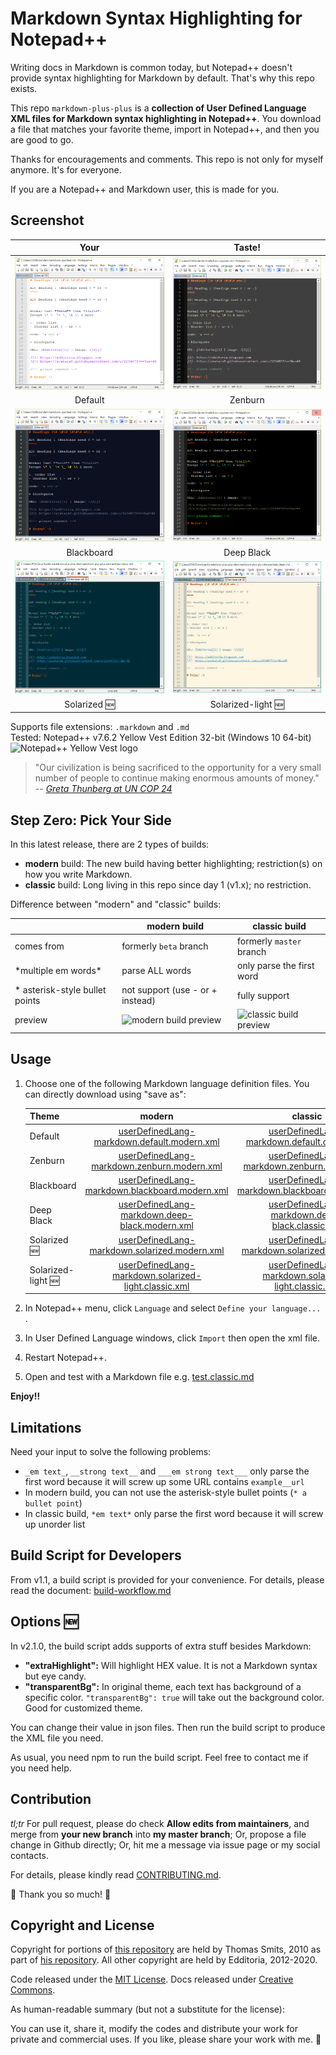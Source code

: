 # Markdown Syntax Highlighting for Notepad++

Writing docs in Markdown is common today, but Notepad++ doesn't provide syntax highlighting for Markdown by default. That's why this repo exists.

This repo `markdown-plus-plus` is a **collection of User Defined Language XML files for Markdown syntax highlighting in Notepad++**. You download a file that matches your favorite theme, import in Notepad++, and then you are good to go.

Thanks for encouragements and comments. This repo is not only for myself anymore. It's for everyone.

If you are a Notepad++ and Markdown user, this is made for you.

## Screenshot

| Your | Taste! |
|:----:|:------:|
| ![Markdown in Default Theme of Notepad++][screen_default] | ![Markdown in Zenburn Theme of Notepad++][screen_zenburn] |
| Default | Zenburn |
| ![Markdown in Blackboard Theme of Notepad++][screen_blackboard] | ![Markdown in Deep Black Theme of Notepad++][screen_deep_black] |
| Blackboard | Deep Black |
| ![Markdown in Solarized Theme of Notepad++][screen_solarized] | ![Markdown in Solarized-light Theme in Notepad++][screen_solarized_light] |
| Solarized :new: | Solarized-light :new: |

Supports file extensions: `.markdown` and `.md`<br>
Tested: Notepad++ v7.6.2 Yellow Vest Edition 32-bit (Windows 10 64-bit)<br>
![Notepad++ Yellow Vest logo](https://notepad-plus-plus.org/assets/images/logo_lwc_def_gillet-jaune_sanstxt.png "Notepad++ Yellow Vest logo")

> "Our civilization is being sacrificed to the opportunity for a very small number of people to continue making enormous amounts of money." -- <cite>[Greta Thunberg at UN COP 24](https://www.youtube.com/watch?v=VFkQSGyeCWg)</cite>

## Step Zero: Pick Your Side

In this latest release, there are 2 types of builds:

- **modern** build: The new build having better highlighting; restriction(s) on how you write Markdown.
- **classic** build: Long living in this repo since day 1 (v1.x); no restriction.

Difference between "modern" and "classic" builds:

|   | modern build | classic build |
|---|---|---|
| comes from | formerly `beta` branch | formerly `master` branch |
| \*multiple em words\* | parse ALL words | only parse the first word |
| \* asterisk-style bullet points | not support (use \- or \+ instead) | fully support |
| preview | ![modern build preview](docs/images/test-modern.png) | ![classic build preview](docs/images/test-modern-md-using-classic-UDL.png) |

## Usage

1. Choose one of the following Markdown language definition files. You can directly download using "save as":

	| Theme | modern | classic |
	|-------|:------:|:-------:|
	| Default | [userDefinedLang-markdown.default.modern.xml][default_modern_xml] | [userDefinedLang-markdown.default.classic.xml][default_classic_xml] |
	| Zenburn | [userDefinedLang-markdown.zenburn.modern.xml][zenburn_modern_xml] | [userDefinedLang-markdown.zenburn.classic.xml][zenburn_classic_xml] |
	| Blackboard | [userDefinedLang-markdown.blackboard.modern.xml][blackboard_modern_xml] | [userDefinedLang-markdown.blackboard.classic.xml][blackboard_classic_xml] |
	| Deep Black | [userDefinedLang-markdown.deep-black.modern.xml][deep_black_modern_xml] | [userDefinedLang-markdown.deep-black.classic.xml][deep_black_classic_xml] |
	| Solarized :new: | [userDefinedLang-markdown.solarized.modern.xml][solarized_modern_xml] | [userDefinedLang-markdown.solarized.classic.xml][solarized_classic_xml] |
	| Solarized-light :new: | [userDefinedLang-markdown.solarized-light.classic.xml][solarized_light_modern_xml] | [userDefinedLang-markdown.solarized-light.classic.xml][solarized_light_classic_xml] |

2. In Notepad++ menu, click `Language` and select `Define your language...` .
3. In User Defined Language windows, click `Import` then open the xml file.
4. Restart Notepad++.
5. Open and test with a Markdown file e.g. [test.classic.md][test_classic_file]

**Enjoy!!**

## Limitations

Need your input to solve the following problems:

- `_em text_`, `__strong text__` and `___em strong text___` only parse the first word because it will screw up some URL contains `example__url`
- In modern build, you can not use the asterisk-style bullet points (`* a bullet point`)
- In classic build, `*em text*` only parse the first word because it will screw up unorder list

## Build Script for Developers

From v1.1, a build script is provided for your convenience. For details, please read the document: [build-workflow.md](docs/build-workflow.md)

## Options :new:

In v2.1.0, the build script adds supports of extra stuff besides Markdown:

- **"extraHighlight":** Will highlight HEX value. It is not a Markdown syntax but eye candy.
- **"transparentBg":** In original theme, each text has background of a specific color. `"transparentBg": true` will take out the background color. Good for customized theme.

You can change their value in json files. Then run the build script to produce the XML file you need.

As usual, you need npm to run the build script. Feel free to contact me if you need help.

## Contribution

*tl;tr* For pull request, please do check **Allow edits from maintainers**, and merge from **your new branch** into **my master branch**; Or, propose a file change in Github directly; Or, hit me a message via issue page or my social contacts.

For details, please kindly read [CONTRIBUTING.md](CONTRIBUTING.md).

:beer: Thank you so much! :pray:

## Copyright and License

Copyright for portions of [this repository][this_repo] are held by Thomas Smits, 2010 as part of [his repository][thomsmits_npp]. All other copyright are held by Edditoria, 2012-2020.

Code released under the [MIT License](LICENSE.txt). Docs released under [Creative Commons](https://creativecommons.org/licenses/by/4.0/).

As human-readable summary (but not a substitute for the license):

You can use it, share it, modify the codes and distribute your work for private and commercial uses. If you like, please share your work with me. :pizza:


[screen_default]: theme-default/markdown-plus-plus-default-screenshot.png "Markdown in Default Theme of Notepad++"
[screen_zenburn]: theme-zenburn/markdown-plus-plus-zenburn-screenshot.png "Markdown in Zenburn Theme of Notepad++"
[screen_blackboard]: theme-blackboard/markdown-plus-plus-blackboard-screenshot.png "Markdown in Blackboard Theme of Notepad++"
[screen_deep_black]: theme-deep-black/markdown-plus-plus-deep-black-screenshot.png "Markdown in Deep Black Theme of Notepad++"
[screen_solarized]: theme-solarized/markdown-plus-plus-solarized-screenshot.png "Markdown in Solarized Theme of Notepad++"
[screen_solarized_light]: theme-solarized-light/markdown-plus-plus-solarized-light-screenshot.png "Markdown in Solarized-light Theme of Notepad++"

[default_modern_xml]: https://raw.githubusercontent.com/Edditoria/markdown-plus-plus/master/theme-default/userDefinedLang-markdown.default.modern.xml
[default_classic_xml]: https://raw.githubusercontent.com/Edditoria/markdown-plus-plus/master/theme-default/userDefinedLang-markdown.default.classic.xml
[zenburn_modern_xml]: https://raw.githubusercontent.com/Edditoria/markdown-plus-plus/master/theme-zenburn/userDefinedLang-markdown.zenburn.modern.xml
[zenburn_classic_xml]: https://raw.githubusercontent.com/Edditoria/markdown-plus-plus/master/theme-zenburn/userDefinedLang-markdown.zenburn.classic.xml
[blackboard_modern_xml]: https://raw.githubusercontent.com/Edditoria/markdown-plus-plus/master/theme-blackboard/userDefinedLang-markdown.blackboard.modern.xml
[blackboard_classic_xml]: https://raw.githubusercontent.com/Edditoria/markdown-plus-plus/master/theme-blackboard/userDefinedLang-markdown.blackboard.classic.xml
[deep_black_modern_xml]: https://raw.githubusercontent.com/Edditoria/markdown-plus-plus/master/theme-deep-black/userDefinedLang-markdown.deep-black.modern.xml
[deep_black_classic_xml]: https://raw.githubusercontent.com/Edditoria/markdown-plus-plus/master/theme-deep-black/userDefinedLang-markdown.deep-black.classic.xml
[solarized_modern_xml]: https://raw.githubusercontent.com/Edditoria/markdown-plus-plus/master/theme-solarized/userDefinedLang-markdown.solarized.modern.xml
[solarized_classic_xml]: https://raw.githubusercontent.com/Edditoria/markdown-plus-plus/master/theme-solarized/userDefinedLang-markdown.solarized.classic.xml
[solarized_light_modern_xml]: https://raw.githubusercontent.com/Edditoria/markdown-plus-plus/master/theme-solarized-light/userDefinedLang-markdown.solarized-light.modern.xml
[solarized_light_classic_xml]: https://raw.githubusercontent.com/Edditoria/markdown-plus-plus/master/theme-solarized-light/userDefinedLang-markdown.solarized-light.classic.xml

[this_repo]: https://github.com/Edditoria/markdown-plus-plus
[coffeescript]: https://github.com/Edditoria/coffeescript_npp_zenburn
[thomsmits]: https://github.com/thomsmits/markdown_npp
[thomsmits_npp]: https://github.com/thomsmits/markdown_npp
[test_classic_file]: https://raw.githubusercontent.com/Edditoria/markdown-plus-plus/master/test/test.classic.md
